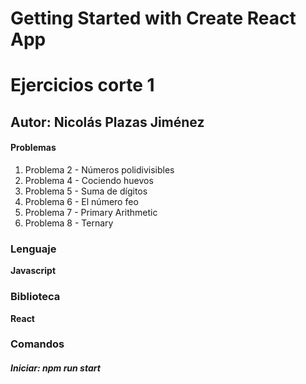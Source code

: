 # Getting Started with Create React App

# Ejercicios corte 1
## Autor: Nicolás Plazas Jiménez

#### Problemas

1. Problema 2 - Números polidivisibles
2.	Problema 4 - Cociendo huevos
3. Problema 5 - Suma de dígitos
4. Problema 6 - El número feo
5. Problema 7 - Primary Arithmetic
6. Problema 8 - Ternary

### Lenguaje
**Javascript**

### Biblioteca
**React**

### Comandos
##### Iniciar: **npm run start**
